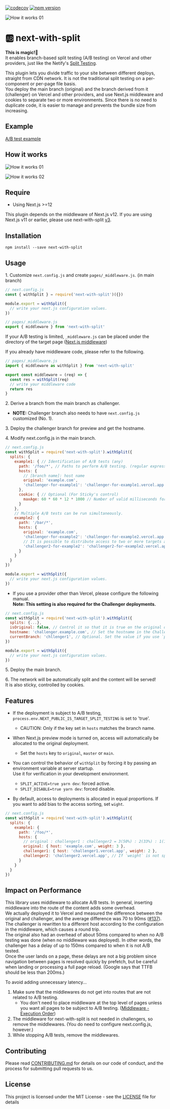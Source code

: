 [![codecov](https://codecov.io/gh/aiji42/next-with-split/branch/main/graph/badge.svg?token=P126VM3CI1)](https://codecov.io/gh/aiji42/next-with-split)
[![npm version](https://badge.fury.io/js/next-with-split.svg)](https://badge.fury.io/js/next-with-split)

![How it works 01](https://github.com/aiji42/next-with-split/blob/main/readme/00.png?raw=true)

# :ab: next-with-split

**This is magic!:crystal_ball:**  
It enables branch-based split testing (A/B testing) on Vercel and other providers, just like the Netify's [Split Testing](https://docs.netlify.com/site-deploys/split-testing/).

This plugin lets you divide traffic to your site between different deploys, straight from CDN network. It is not the traditional split testing on a per-component or per-page file basis.   
You deploy the main branch (original) and the branch derived from it (challenger) on Vercel and other providers, and use Next.js middleware and cookies to separate two or more environments. Since there is no need to duplicate code, it is easier to manage and prevents the bundle size from increasing.

## Example

[A/B test example](https://next-with-split-aiji42.vercel.app/foo/bar)

## How it works

![How it works 01](https://github.com/aiji42/next-with-split/blob/main/readme/01.png?raw=true)

![How it works 02](https://github.com/aiji42/next-with-split/blob/main/readme/02.png?raw=true)

## Require

- Using Next.js >=12

This plugin depends on the middleware of Next.js v12. If you are using Next.js v11 or earlier, please use next-with-split [v3](https://www.npmjs.com/package/next-with-split/v/3.3.2).

## Installation

```
npm install --save next-with-split
```

## Usage
1\. Customize `next.config.js` and create `pages/_middleware.js`. (in main branch)
```js
// next.config.js
const { withSplit } = require('next-with-split')({})

module.export = withSplit({
  // write your next.js configuration values.
})
```

```js
// pages/_middleware.js
export { middleware } from 'next-with-split'
```
If your A/B testing is limited, `_middleware.js` can be placed under the directory of the target page ([Next.js middleware](https://nextjs.org/docs/middleware))

If you already have middleware code, please refer to the following.
```js
// pages/_middleware.js
import { middleware as withSplit } from 'next-with-split'

export const middleware = (req) => {
  const res = withSplit(req)
  // write your middleware code
  return res
}
```

2\. Derive a branch from the main branch as challenger. 
- **NOTE:** Challenger branch also needs to have `next.config.js` customized (No. 1).

3\. Deploy the challenger branch for preview and get the hostname.

4\. Modify next.config.js in the main branch.
```js
// next.config.js
const withSplit = require('next-with-split').withSplit({
  splits: {
    example1: { // Identification of A/B tests (any)
      path: '/foo/*', // Paths to perform A/B testing. (regular expression)
      hosts: {
        // [branch name]: host name
        original: 'example.com',
        'challenger-for-example1': 'challenger-for-example1.vercel.app',
      },
      cookie: { // Optional (For Sticky's control)
        maxAge: 60 * 60 * 12 * 1000 // Number of valid milliseconds for sticky sessions. (default is 1 day)
      }
    },
    // Multiple A/B tests can be run simultaneously.
    example2: {
      path: '/bar/*',
      hosts: {
        original: 'example.com',
        'challenger-for-example2': 'challenger-for-example2.vercel.app',
        // It is possible to distribute access to two or more targets as in A/B/C testing.
        'challenger2-for-example2': 'challenger2-for-example2.vercel.app',
      }
    }
  }
})

module.export = withSplit({
  // write your next.js configuration values.
})
```
- If you use a provider other than Vercel, please configure the following manual.  
**Note: This setting is also required for the Challenger deployments.**
```js
// next.config.js
const withSplit = require('next-with-split').withSplit({
  splits: {...},
  isOriginal: false, // Control it so that it is true on the original deployment (basically the main branch) and false on all other deployments.,
  hostname: 'challenger.example.com', // Set the hostname in the Challenger deployment. If this is not set, you will not be able to access the assets and images.
  currentBranch: 'chllenger1', // Optional. Set the value if you use `process.env.NEXT_PUBLIC_IS_TARGET_SPLIT_TESTING`.
})

module.export = withSplit({
  // write your next.js configuration values.
})
```

5\. Deploy the main branch.

6\. The network will be automatically split and the content will be served!  
It is also sticky, controlled by cookies.

## Features
- If the deployment is subject to A/B testing, `process.env.NEXT_PUBLIC_IS_TARGET_SPLIT_TESTING` is set to 'true'.
    - CAUTION: Only if the key set in `hosts` matches the branch name.
    
- When Next.js preview mode is turned on, access will automatically be allocated to the original deployment.
    - Set the `hosts` key to `original`, `master` or `main`.

- You can control the behavior of `withSplit` by forcing it by passing an environment variable at server startup.  
Use it for verification in your development environment.
    - `SPLIT_ACTIVE=true yarn dev`: forced active.
    - `SPLIT_DISABLE=true yarn dev`: forced disable.
    
- By default, access to deployments is allocated in equal proportions. If you want to add bias to the access sorting, set `wight`.
```js
// next.config.js
const withSplit = require('next-with-split').withSplit({
  splits: {
    example1: {
      path: '/foo/*',
      hosts: {
        // original : challenger1 : challenger2 = 3(50%) : 2(33%) : 1(16%)
        original: { host: 'example.com', weight: 3 },
        challenger1: { host: 'challenger1.vercel.app', weight: 2 },
        challenger2: 'challenger2.vercel.app', // If `weight` is not specified, the value is 1.
      }
    }
  }
})
```

## Impact on Performance

This library uses middleware to allocate A/B tests. In general, inserting middleware into the route of the content adds some overhead.  
We actually deployed it to Vercel and measured the difference between the original and challenger, and the average difference was 70 to 90ms ([#137](https://github.com/aiji42/next-with-split/issues/137#issuecomment-993518576)).  
The challenger is rewritten to a different host according to the configuration in the middleware, which causes a round trip.  
The original also had an overhead of about 50ms compared to when no A/B testing was done (when no middleware was deployed). In other words, the challenger has a delay of up to 150ms compared to when it is not A/B tested.  
Once the user lands on a page, these delays are not a big problem since navigation between pages is resolved quickly by prefetch, but be careful when landing or processing a full page reload. (Google says that TTFB should be less than 200ms.)

To avoid adding unnecessary latency...
1. Make sure that the middlewares do not get into routes that are not related to A/B testing.
    - You don't need to place middleware at the top level of pages unless you want all pages to be subject to A/B testing. ([Middleware - Execution Order](https://nextjs.org/docs/middleware#execution-order))
2. The middleware for next-with-split is not needed in challengers, so remove the middlewares. (You do need to configure next.config.js, however.)
3. While stopping A/B tests, remove the middlewares.

## Contributing
Please read [CONTRIBUTING.md](https://github.com/aiji42/next-with-split/blob/main/CONTRIBUTING.md) for details on our code of conduct, and the process for submitting pull requests to us.

## License
This project is licensed under the MIT License - see the [LICENSE](https://github.com/aiji42/next-with-split/blob/main/LICENSE) file for details
